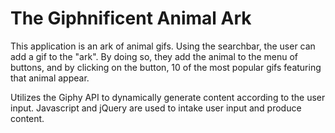 # The Giphnificent Animal Ark

This application is an ark of animal gifs. Using the searchbar, the user can add a gif to the "ark". By doing so, they add the animal to the menu of buttons, and by clicking on the button, 10 of the most popular gifs featuring that animal appear.

Utilizes the Giphy API to dynamically generate content according to the user input. Javascript and jQuery are used to intake user input and produce content.


